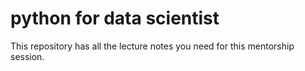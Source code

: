 # python for data scientist

This repository has all the lecture notes you need for this mentorship session.
